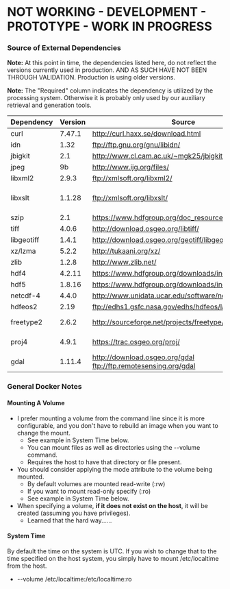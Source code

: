 # NOT WORKING - DEVELOPMENT - PROTOTYPE - WORK IN PROGRESS

### Source of External Dependencies
<b>Note:</b> At this point in time, the dependencies listed here, do not reflect the versions currently used in production.  AND AS SUCH HAVE NOT BEEN THROUGH VALIDATION.  Production is using older versions.

<b>Note:</b> The "Required" column indicates the dependency is utilized by the processing system.  Otherwise it is probably only used by our auxiliary retrieval and generation tools.

| Dependency | Version | Source                                                          | Required | Information |
| ---------- | ------- | --------------------------------------------------------------- | -------- | ----------- |
| curl       | 7.47.1  | http://curl.haxx.se/download.html                               | No       | |
| idn        | 1.32    | ftp://ftp.gnu.org/gnu/libidn/                                   | Yes      | |
| jbigkit    | 2.1     | http://www.cl.cam.ac.uk/~mgk25/jbigkit/                         | Yes      | |
| jpeg       | 9b      | http://www.ijg.org/files/                                       | Yes      | |
| libxml2    | 2.9.3   | ftp://xmlsoft.org/libxml2/                                      | Yes      | |
| libxslt    | 1.1.28  | ftp://xmlsoft.org/libxslt/                                      | Yes      | Required for python lxml module |
| szip       | 2.1     | https://www.hdfgroup.org/doc_resource/SZIP/                     | Yes      | |
| tiff       | 4.0.6   | http://download.osgeo.org/libtiff/                              | Yes      | |
| libgeotiff | 1.4.1   | http://download.osgeo.org/geotiff/libgeotiff/                   | Yes      | |
| xz/lzma    | 5.2.2   | http://tukaani.org/xz/                                          | Yes      | |
| zlib       | 1.2.8   | http://www.zlib.net/                                            | Yes      | |
| hdf4       | 4.2.11  | https://www.hdfgroup.org/downloads/index.html                   | Yes      | |
| hdf5       | 1.8.16  | https://www.hdfgroup.org/downloads/index.html                   | Yes      | |
| netcdf-4   | 4.4.0   | http://www.unidata.ucar.edu/software/netcdf/                    | Yes      | |
| hdfeos2    | 2.19    | ftp://edhs1.gsfc.nasa.gov/edhs/hdfeos/latest_release/           | Yes      | |
| freetype2  | 2.6.2   | http://sourceforge.net/projects/freetype/files/freetype2/       | Yes      | python requirement |
| proj4      | 4.9.1   | https://trac.osgeo.org/proj/                                    | Yes      | GDAL needs this |
| gdal       | 1.11.4  | http://download.osgeo.org/gdal ftp://ftp.remotesensing.org/gdal | Yes      | |

### General Docker Notes

#### Mounting A Volume
- I prefer mounting a volume from the command line since it is more configurable, and you don't have to rebuild an image when you want to change the mount.
  - See example in System Time below.
  - You can mount files as well as directories using the --volume command.
  - Requires the host to have that directory or file present.
- You should consider applying the mode attribute to the volume being mounted.
  - By default volumes are mounted read-write (:rw)
  - If you want to mount read-only specify (:ro)
  - See example in System Time below.
- When specifying a volume, <b>if it does not exist on the host</b>, it will be created (assuming you have privileges).
  - Learned that the hard way......

#### System Time
By default the time on the system is UTC.  If you wish to change that to the time specified on the host system, you simply have to mount /etc/localtime from the host.
- --volume /etc/localtime:/etc/localtime:ro

